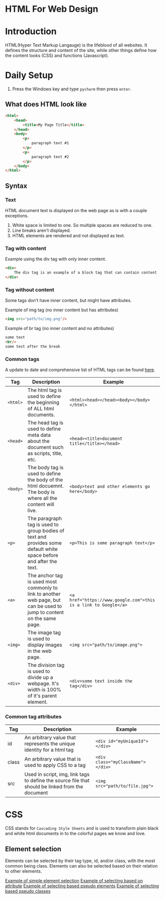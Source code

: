# HTML For Web Design

# Introduction
HTML(Hyper Text Markup Langauge) is the lifeblood of all websites. It defines the structure and content of the site, while other things define how the content looks (CSS) and functions (Javascript).

# Daily Setup
1. Press the Windows key and type `pycharm` then press `enter`.

## What does HTML look like

```html
<html>
    <head>
        <title>My Page Title</title>
    </head>
    <body>
        <p>
            paragraph text #1
        </p>
        <p>
            paragraph text #2
        </p>
    </body>
</html>
```

## Syntax

### Text
HTML document text is displayed on the web page as is with a couple exceptions. 
1. White space is limited to one.  So multiple spaces are reduced to one.
2. Line breaks aren't displayed.
3. HTML elements are rendered and not displayed as text.

### Tag with content
Example using the div tag with only inner content.
```html
<div>
    The div tag is an example of a block tag that can contain content
</div>
```

### Tag without content
Some tags don't have inner content, but might have attributes.

Example of img tag (no inner content but has attributes)
```html
<img src="path/to/img.png"/>
```

Example of br tag (no inner content and no attributes)
```html
some text
<br/>
some test after the break
```

### Common tags
A update to date and comprehensive list of HTML tags can be found [here](https://www.w3schools.com/TAgs/default.asp).

| Tag      | Description | Example |
|----------| --- | --- |
| `<html>` | The html tag is used to define the beginning of ALL html documents. | `<html><head></head><body></body></html>` |
| `<head>` | The head tag is used to define meta data about the document such as scripts, title, etc. | `<head><title>document title</title></head>` |
| `<body>` | The body tag is used to define the body of the html docuemnt.  The body is where all the content will live. | `<body>text and other elements go here</body>` |
| `<p>`    | The paragraph tag is used to group bodies of text and provides some default white space before and after the text. | `<p>This is some paragraph text</p>` |
| `<a>`    | The anchor tag is used most commonly to link to another web page, but can be used to jump to content on the same page. | `<a href="https://www.google.com">this is a link to Google</a>` |
| `<img>`  | The image tag is used to display images in the web page. | `<img src="path/to/image.png">` |
| `<div>`  | The division tag is used to divide up a webpage. It's width is 100% of it's parent element. | `<div>some text inside the tag</div>` |

### Common tag attributes
| Tag | Description | Example                        |
|-----| --- |--------------------------------|
| id  | An arbitrary value that represents the unique identity for a html tag | `<div id="myUniqueId"></div> ` |
| class | An arbitrary value that is used to apply CSS to a tag | `<div class="myClassName"></div>` |
| src | Used in script, img, link tags to define the source file that should be linked from the document | `<img src="path/to/file.jpg">` |


# CSS
CSS stands for `Cascading Style Sheets` and is used to transform plain black and white html documents in to the colorful pages we know and love.

## Element selection
Elements can be selected by their tag type, id, and/or class, with the most common being class.  Elements can also be selected based on their relation to other elements.

[Example of simple element selection](examples/selecting-elements.html)
[Example of selecting based on attribute](https://developer.mozilla.org/en-US/docs/Web/CSS/Attribute_selectors)
[Example of selecting based pseudo elements](https://developer.mozilla.org/en-US/docs/Web/CSS/Pseudo-elements)
[Example of selecting based pseudo classes](https://developer.mozilla.org/en-US/docs/Web/CSS/Pseudo-classes)